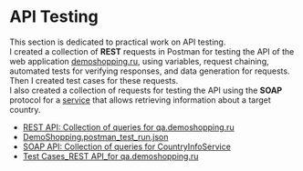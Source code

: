 # API Testing  
This section is dedicated to practical work on API testing.  
I created a collection of **REST** requests in Postman for testing the API of the web application [demoshopping.ru](https://demoshopping.ru/), using variables, request chaining, automated tests for verifying responses, and data generation for requests. Then I created test cases for these requests.  
I also created a collection of requests for testing the API using the **SOAP** protocol for a [service](http://webservices.oorsprong.org/websamples.countryinfo/CountryInfoService.wso?WSDL) that allows retrieving information about a target country.

- [REST API: Collection of queries for qa.demoshopping.ru](https://www.postman.com/alevtinaqa/workspace/my-workspace/collection/35306755-ed870a6d-62d7-4752-808b-86431122c823?action=share&creator=35306755&active-environment=35306755-223bf5bc-e7c0-4f75-9de4-3443e4d3b92b)  
- [DemoShopping.postman_test_run.json](https://github.com/alevtinasemeniuk/api/blob/main/DemoShopping.postman_test_run.json)  
- [SOAP API: Collection of queries for CountryInfoService](https://www.postman.com/alevtinaqa/workspace/my-workspace/collection/35306755-008d2934-18fc-44d4-b3ef-332c1761885f?action=share&creator=35306755&active-environment=35306755-223bf5bc-e7c0-4f75-9de4-3443e4d3b92b)  
- [Test Cases_REST API_for qa.demoshopping.ru](https://github.com/alevtinasemeniuk/api/blob/main/Test%20Cases_REST%20API.pdf)
